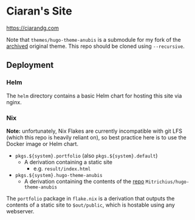 # Ciaran's Site

https://ciarandg.com

Note that `themes/hugo-theme-anubis` is a submodule for my fork of the [archived](https://github.com/Mitrichius/hugo-theme-anubis) original theme. This repo should be cloned using `--recursive`.

## Deployment
### Helm

The `helm` directory contains a basic Helm chart for hosting this site via nginx.

### Nix

**Note:** unfortunately, Nix Flakes are currently incompatible with git LFS (which this repo is heavily reliant on), so best practice here is to use the Docker image or Helm chart.

- `pkgs.${system}.portfolio` (also `pkgs.${system}.default`)
  - A derivation containing a static site
    - e.g. `result/index.html`
- `pkgs.${system}.hugo-theme-anubis`
  - A derivation containing the contents of the [repo](https://github.com/Mitrichius/hugo-theme-anubis) `Mitrichius/hugo-theme-anubis`

The `portfolio` package in `flake.nix` is a derivation that outputs the contents of a static site to `$out/public`, which is hostable using any webserver.
